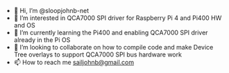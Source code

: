 - 👋 Hi, I’m @sloopjohnb-net
- 👀 I’m interested in QCA7000 SPI driver for Raspberry Pi 4 and Pi400 HW and OS
- 🌱 I’m currently learning the Pi400 and enabling QCA7000 SPI driver already in the Pi OS
- 💞️ I’m looking to collaborate on how to compile code and make Device Tree overlays to support QCA7000 SPI bus hardware work
- 📫 How to reach me sailjohnb@gmail.com

<!---
sloopjohnb-net/sloopjohnb-net is a ✨ special ✨ repository because its `README.md` (this file) appears on your GitHub profile.
You can click the Preview link to take a look at your changes.
--->
